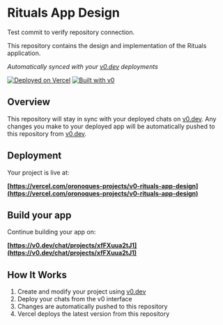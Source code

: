 # Rituals App Design

Test commit to verify repository connection.

This repository contains the design and implementation of the Rituals application.

*Automatically synced with your [v0.dev](https://v0.dev) deployments*

[![Deployed on Vercel](https://img.shields.io/badge/Deployed%20on-Vercel-black?style=for-the-badge&logo=vercel)](https://vercel.com/oronoques-projects/v0-rituals-app-design)
[![Built with v0](https://img.shields.io/badge/Built%20with-v0.dev-black?style=for-the-badge)](https://v0.dev/chat/projects/xfFXuua2tJ1)

## Overview

This repository will stay in sync with your deployed chats on [v0.dev](https://v0.dev).
Any changes you make to your deployed app will be automatically pushed to this repository from [v0.dev](https://v0.dev).

## Deployment

Your project is live at:

**[https://vercel.com/oronoques-projects/v0-rituals-app-design](https://vercel.com/oronoques-projects/v0-rituals-app-design)**

## Build your app

Continue building your app on:

**[https://v0.dev/chat/projects/xfFXuua2tJ1](https://v0.dev/chat/projects/xfFXuua2tJ1)**

## How It Works

1. Create and modify your project using [v0.dev](https://v0.dev)
2. Deploy your chats from the v0 interface
3. Changes are automatically pushed to this repository
4. Vercel deploys the latest version from this repository
